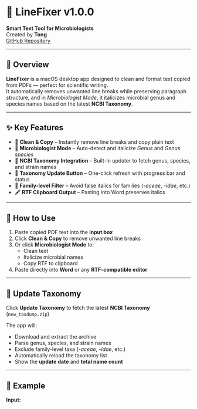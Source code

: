 # 🧬 LineFixer v1.0.0  
**Smart Text Tool for Microbiologists**  
Created by **Tong**  
[GitHub Repository](https://github.com/Aircus/LineFixer)

---

## 🚀 Overview  
**LineFixer** is a macOS desktop app designed to clean and format text copied from PDFs — perfect for scientific writing.  
It automatically removes unwanted line breaks while preserving paragraph structure, and in *Microbiologist Mode*, it italicizes microbial genus and species names based on the latest **NCBI Taxonomy**.

---

## ✨ Key Features  
- 🧹 **Clean & Copy** – Instantly remove line breaks and copy plain text  
- 🔬 **Microbiologist Mode** – Auto-detect and italicize *Genus* and *Genus species*  
- 🧠 **NCBI Taxonomy Integration** – Built-in updater to fetch genus, species, and strain names  
- 🧭 **Taxonomy Update Button** – One-click refresh with progress bar and status  
- 🧩 **Family-level Filter** – Avoid false italics for families (*-aceae*, *-idae*, etc.)  
- 🖋️ **RTF Clipboard Output** – Pasting into Word preserves italics  

---

## 🧰 How to Use  
1. Paste copied PDF text into the **input box**  
2. Click **Clean & Copy** to remove unwanted line breaks  
3. Or click **Microbiologist Mode** to:  
   - Clean text  
   - Italicize microbial names  
   - Copy RTF to clipboard  
4. Paste directly into **Word** or any **RTF-compatible editor**

---

## 🔄 Update Taxonomy  
Click **Update Taxonomy** to fetch the latest **NCBI Taxonomy** (`new_taxdump.zip`)  

The app will:  
- Download and extract the archive  
- Parse genus, species, and strain names  
- Exclude family-level taxa (*-aceae*, *-idae*, etc.)  
- Automatically reload the taxonomy list  
- Show the **update date** and **total name count**

---

## 🧠 Example  

**Input:**  
